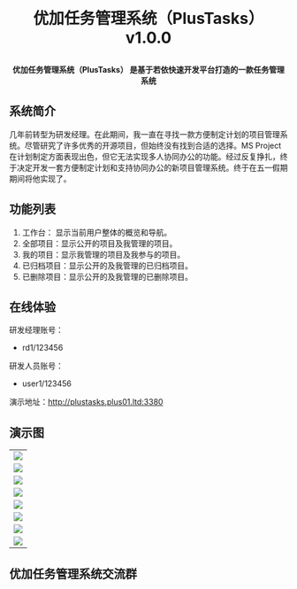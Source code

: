 <h1 align="center" style="margin: 30px 0 30px; font-weight: bold;">优加任务管理系统（PlusTasks） v1.0.0</h1>
<h4 align="center">优加任务管理系统（PlusTasks） 是基于若依快速开发平台打造的一款任务管理系统</h4>

## 系统简介

几年前转型为研发经理。在此期间，我一直在寻找一款方便制定计划的项目管理系统。尽管研究了许多优秀的开源项目，但始终没有找到合适的选择。MS
Project在计划制定方面表现出色，但它无法实现多人协同办公的功能。经过反复挣扎，终于决定开发一套方便制定计划和支持协同办公的新项目管理系统。终于在五一假期期间将他实现了。

## 功能列表

1. 工作台： 显示当前用户整体的概览和导航。
2. 全部项目：显示公开的项目及我管理的项目。
3. 我的项目：显示我管理的项目及我参与的项目。
4. 已归档项目：显示公开的及我管理的已归档项目。
5. 已删除项目：显示公开的及我管理的已删除项目。

## 在线体验

研发经理账号：

- rd1/123456

研发人员账号：

- user1/123456

演示地址：http://plustasks.plus01.ltd:3380

## 演示图

<table>
    <tr>
        <td><img src="https://oscimg.oschina.net/oscnet/up-4fbef0280ff20d4810d90407ed2ccaf6044.png"/></td>
    </tr>
    <tr>
        <td><img src="https://oscimg.oschina.net/oscnet/up-d74b3b7270d416fc45b8e7bfeb2199cbac3.png"/></td>
    </tr>
    <tr>
        <td><img src="https://oscimg.oschina.net/oscnet/up-9ce3306f87982adad83ffad039fa2782cc7.png"/></td>
    </tr>
    <tr>
        <td><img src="https://oscimg.oschina.net/oscnet/up-1871b7995a5cebaccb64aa6dfa9d2e763c2.png"/></td>
    </tr>
	<tr>
        <td><img src="https://oscimg.oschina.net/oscnet/up-e0c5426b8abf4d5f0b808be93de96ed48aa.png"/></td>
    </tr>	 
    <tr>
        <td><img src="https://oscimg.oschina.net/oscnet/up-587e9a014e9e7985b2d8d71ac6c8ddab109.png"/></td>
    </tr>
	<tr>
        <td><img src="https://oscimg.oschina.net/oscnet/up-55d69fb49278691be6c76a7bb4a9ec925a0.png"/></td>
    </tr>
	<tr>
        <td><img src="https://oscimg.oschina.net/oscnet/up-a98f60bd103cc0eca1a67612ab4cb644003.png"/></td>
    </tr>
</table>

## 优加任务管理系统交流群



